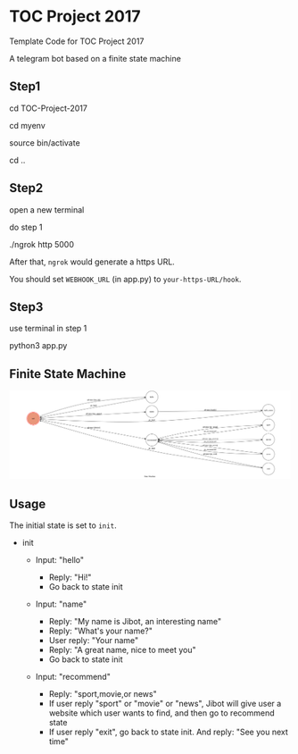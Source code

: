 # TOC Project 2017

Template Code for TOC Project 2017

A telegram bot based on a finite state machine

## Step1

cd TOC-Project-2017

cd myenv

source bin/activate

cd ..

## Step2

open a new terminal

do step 1

./ngrok http 5000

After that, `ngrok` would generate a https URL.

You should set `WEBHOOK_URL` (in app.py) to `your-https-URL/hook`.

## Step3

use terminal in step 1

python3 app.py

## Finite State Machine
![fsm](./img/show-fsm.png)

## Usage
The initial state is set to `init`.

* init
	* Input: "hello"
		* Reply: "Hi!"
        * Go back to state init

	* Input: "name"
		* Reply: "My name is Jibot, an interesting name"
        * Reply: "What's your name?"
        * User reply: "Your name"
        * Reply: "A great name, nice to meet you"
        * Go back to state init

    * Input: "recommend"
        * Reply: "sport,movie,or news"
        * If user reply "sport" or "movie" or "news", Jibot will give user a          website which user wants to find, and then go to recommend state
        * If user reply "exit", go back to state init. And reply: "See you 
          next time"


